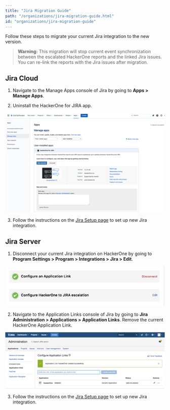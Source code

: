 ```yaml
---
title: "Jira Migration Guide"
path: "/organizations/jira-migration-guide.html"
id: "organizations/jira-migration-guide"
---
```


Follow these steps to migrate your current Jira integration to the new version.

> <b>Warning:</b> This migration will stop current event synchronization between the escalated HackerOne reports and the linked Jira issues. You can re-link the reports with the Jira issues after migration.

## Jira Cloud

1. Navigate to the Manage Apps console of Jira by going to <strong>Apps > Manage Apps</strong>.
   
2. Uninstall the HackerOne for JIRA app.

![jira-migration-guide-1](./images/jira-migration-guide-1.png)

3. Follow the instructions on the [Jira Setup page](/organizations/jira-setup.html) to set up new Jira integration. 

## Jira Server

1. Disconnect your current Jira integration on HackerOne by going to <strong>Program Settings > Program > Integrations > Jira > Edit</strong>.

![jira-migration-guide-3](./images/jira-migration-guide-3.png?123)

2. Navigate to the Application Links console of Jira by going to <strong>Jira Administration > Applications > Application Links</strong>. Remove the current HackerOne Application Link.
   
![jira-migration-guide-2](./images/jira-migration-guide-2.png)

3. Follow the instructions on the [Jira Setup page](/organizations/jira-setup.html) to set up new Jira integration. 

